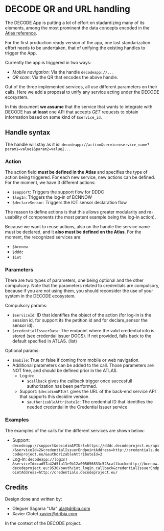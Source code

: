 # DECODE QR and URL handling

The DECODE App is putting a lot of effort on stadardizing many of its elements, among the most prominent the data concepts encoded in the [Atlas reference](https://github.com/DECODEproject/decodev2/blob/master/src/api/atlas/atlas.json).

For the first production ready version of the app, one last standarization effort needs to be undertaken, that of unifying the existing handles to trigger the App.

Currently the app is triggered in two ways:

- *Mobile navigation*: Via the handle ```decodeapp://...```
- *QR scan*: Via the QR that encodes the above handle.

Out of the three implemented services, all use different parameters on their calls. 
Here we add a proposal to unify any service acting under the DECODE ecosystem.

In this document **we assume** that the service that wants to integrate with DECODE has **at least** one API that accepts *GET* requests to obtain information based on some kind of ```$service_id```.

## Handle syntax

The handle will stay as it is: ```decodeapp://action&service=service_name?param1=value1&param2=value2...```

### Action

The action field **must be defined in the Atlas** and specifies the type of action being triggered. For each new service, new actions can be defined. For the moment, we have 3 different actions:

- ```$support```: Triggers the support flow for DDDC
- ```$logIn```: Triggers the log-in of BCNNOW
- ```$declareSensor```: Triggers the IOT sensor declaration flow

The reason to define actions is that this allows greater modularity and re-usability of components (the most patent example being the log-in action).

Because we want to reuse actions, also on the handle the service name must be declared, and it **also must be defined on the Atlas**. For the moment, the recognized services are:

- ```$bcnnow```
- ```$dddc```
- ```$iot```


### Parameters

There are two types of parameters, one being optional and the other compulsory. Note that the parameters related to credentials are compulsory, because if you are not using them, you should reconsider the use of your system in the DECODE ecosystem.

Compulsory params:
 - ```$serviceId```: ID that identifies the object of the action (for log-in is the session id, for support its the petition id and for declare_sensor the sensor id).
 - ```$credentialIssuerData```: The endpoint where the valid credential info is stored (see credential issuer DOCS). If not provided, falls back to the default specified in ATLAS. (list)

Optional params:
 - ```$mobile```: True or false if coming from mobile or web navigation.
 - Additional parameters can be added to the call. Those parameters are NOT free, and should be defined prior in the ATLAS.
   - Log-in: 
     - ```$callback``` gives the callback trigger once succesfull authorization has been performed.
   - Support: ```$decidimAPIUrl``` gives the URL of the back-end service API that supports this decidim version.
     - ```$authorizableAttributeId```: The credential ID that identifies the needed credential in the Credential Issuer service

### Examples

The examples of the calls for the different services are shown below:

- Support: ```decodeapp://support&decidimAPIUrl=https://dddc.decodeproject.eu/api/&serviceId=2&credentialIssuerEndpointAddress=http://credentials.decodeproject.eu/&authorizableAttributeId=2```
- Log-in: ```decodeapp://logIn?&serviceId=cad57a42d5fa11e9b12a005056833c52&callback=http://bcnnow.decodeproject.eu:9530/oauth/iot_login_callback&credentialIssuerEndpointAddress=http://credentials.decodeproject.eu/```

## Credits

Design done and written by:

- Oleguer Sagarra "Ula" <ula@dribia.com>
- Xavier Clotet <xavier@dribia.com>

In the context of the DECODE project.
